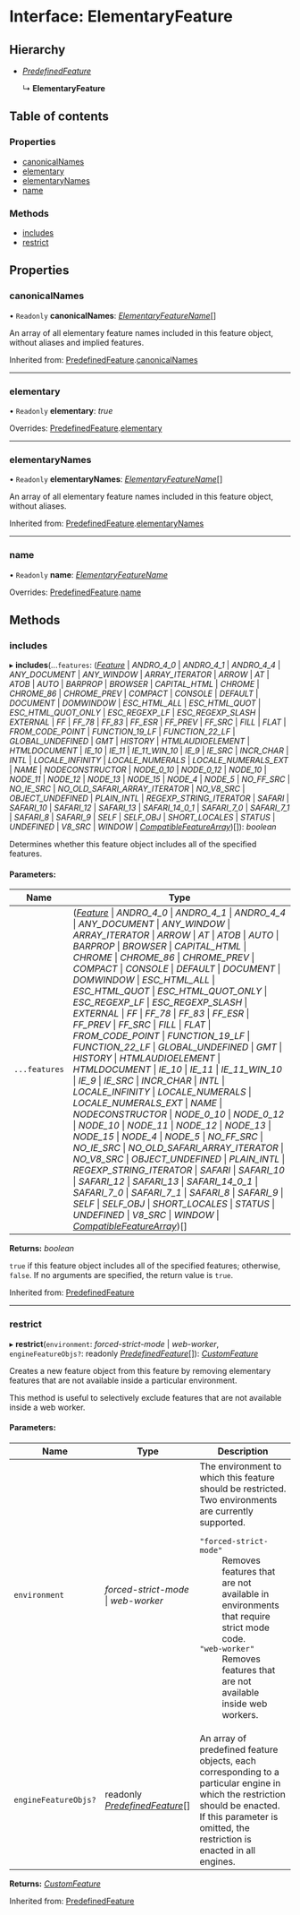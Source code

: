 # Interface: ElementaryFeature

## Hierarchy

* [*PredefinedFeature*](predefinedfeature.md)

  ↳ **ElementaryFeature**

## Table of contents

### Properties

- [canonicalNames](elementaryfeature.md#canonicalnames)
- [elementary](elementaryfeature.md#elementary)
- [elementaryNames](elementaryfeature.md#elementarynames)
- [name](elementaryfeature.md#name)

### Methods

- [includes](elementaryfeature.md#includes)
- [restrict](elementaryfeature.md#restrict)

## Properties

### canonicalNames

• `Readonly` **canonicalNames**: [*ElementaryFeatureName*](../README.md#elementaryfeaturename)[]

An array of all elementary feature names included in this feature object, without aliases and
implied features.

Inherited from: [PredefinedFeature](predefinedfeature.md).[canonicalNames](predefinedfeature.md#canonicalnames)

___

### elementary

• `Readonly` **elementary**: *true*

Overrides: [PredefinedFeature](predefinedfeature.md).[elementary](predefinedfeature.md#elementary)

___

### elementaryNames

• `Readonly` **elementaryNames**: [*ElementaryFeatureName*](../README.md#elementaryfeaturename)[]

An array of all elementary feature names included in this feature object, without aliases.

Inherited from: [PredefinedFeature](predefinedfeature.md).[elementaryNames](predefinedfeature.md#elementarynames)

___

### name

• `Readonly` **name**: [*ElementaryFeatureName*](../README.md#elementaryfeaturename)

Overrides: [PredefinedFeature](predefinedfeature.md).[name](predefinedfeature.md#name)

## Methods

### includes

▸ **includes**(...`features`: ([*Feature*](../README.md#feature) \| *ANDRO_4_0* \| *ANDRO_4_1* \| *ANDRO_4_4* \| *ANY_DOCUMENT* \| *ANY_WINDOW* \| *ARRAY_ITERATOR* \| *ARROW* \| *AT* \| *ATOB* \| *AUTO* \| *BARPROP* \| *BROWSER* \| *CAPITAL_HTML* \| *CHROME* \| *CHROME_86* \| *CHROME_PREV* \| *COMPACT* \| *CONSOLE* \| *DEFAULT* \| *DOCUMENT* \| *DOMWINDOW* \| *ESC_HTML_ALL* \| *ESC_HTML_QUOT* \| *ESC_HTML_QUOT_ONLY* \| *ESC_REGEXP_LF* \| *ESC_REGEXP_SLASH* \| *EXTERNAL* \| *FF* \| *FF_78* \| *FF_83* \| *FF_ESR* \| *FF_PREV* \| *FF_SRC* \| *FILL* \| *FLAT* \| *FROM_CODE_POINT* \| *FUNCTION_19_LF* \| *FUNCTION_22_LF* \| *GLOBAL_UNDEFINED* \| *GMT* \| *HISTORY* \| *HTMLAUDIOELEMENT* \| *HTMLDOCUMENT* \| *IE_10* \| *IE_11* \| *IE_11_WIN_10* \| *IE_9* \| *IE_SRC* \| *INCR_CHAR* \| *INTL* \| *LOCALE_INFINITY* \| *LOCALE_NUMERALS* \| *LOCALE_NUMERALS_EXT* \| *NAME* \| *NODECONSTRUCTOR* \| *NODE_0_10* \| *NODE_0_12* \| *NODE_10* \| *NODE_11* \| *NODE_12* \| *NODE_13* \| *NODE_15* \| *NODE_4* \| *NODE_5* \| *NO_FF_SRC* \| *NO_IE_SRC* \| *NO_OLD_SAFARI_ARRAY_ITERATOR* \| *NO_V8_SRC* \| *OBJECT_UNDEFINED* \| *PLAIN_INTL* \| *REGEXP_STRING_ITERATOR* \| *SAFARI* \| *SAFARI_10* \| *SAFARI_12* \| *SAFARI_13* \| *SAFARI_14_0_1* \| *SAFARI_7_0* \| *SAFARI_7_1* \| *SAFARI_8* \| *SAFARI_9* \| *SELF* \| *SELF_OBJ* \| *SHORT_LOCALES* \| *STATUS* \| *UNDEFINED* \| *V8_SRC* \| *WINDOW* \| [*CompatibleFeatureArray*](../README.md#compatiblefeaturearray))[]): *boolean*

Determines whether this feature object includes all of the specified features.

#### Parameters:

Name | Type |
------ | ------ |
`...features` | ([*Feature*](../README.md#feature) \| *ANDRO_4_0* \| *ANDRO_4_1* \| *ANDRO_4_4* \| *ANY_DOCUMENT* \| *ANY_WINDOW* \| *ARRAY_ITERATOR* \| *ARROW* \| *AT* \| *ATOB* \| *AUTO* \| *BARPROP* \| *BROWSER* \| *CAPITAL_HTML* \| *CHROME* \| *CHROME_86* \| *CHROME_PREV* \| *COMPACT* \| *CONSOLE* \| *DEFAULT* \| *DOCUMENT* \| *DOMWINDOW* \| *ESC_HTML_ALL* \| *ESC_HTML_QUOT* \| *ESC_HTML_QUOT_ONLY* \| *ESC_REGEXP_LF* \| *ESC_REGEXP_SLASH* \| *EXTERNAL* \| *FF* \| *FF_78* \| *FF_83* \| *FF_ESR* \| *FF_PREV* \| *FF_SRC* \| *FILL* \| *FLAT* \| *FROM_CODE_POINT* \| *FUNCTION_19_LF* \| *FUNCTION_22_LF* \| *GLOBAL_UNDEFINED* \| *GMT* \| *HISTORY* \| *HTMLAUDIOELEMENT* \| *HTMLDOCUMENT* \| *IE_10* \| *IE_11* \| *IE_11_WIN_10* \| *IE_9* \| *IE_SRC* \| *INCR_CHAR* \| *INTL* \| *LOCALE_INFINITY* \| *LOCALE_NUMERALS* \| *LOCALE_NUMERALS_EXT* \| *NAME* \| *NODECONSTRUCTOR* \| *NODE_0_10* \| *NODE_0_12* \| *NODE_10* \| *NODE_11* \| *NODE_12* \| *NODE_13* \| *NODE_15* \| *NODE_4* \| *NODE_5* \| *NO_FF_SRC* \| *NO_IE_SRC* \| *NO_OLD_SAFARI_ARRAY_ITERATOR* \| *NO_V8_SRC* \| *OBJECT_UNDEFINED* \| *PLAIN_INTL* \| *REGEXP_STRING_ITERATOR* \| *SAFARI* \| *SAFARI_10* \| *SAFARI_12* \| *SAFARI_13* \| *SAFARI_14_0_1* \| *SAFARI_7_0* \| *SAFARI_7_1* \| *SAFARI_8* \| *SAFARI_9* \| *SELF* \| *SELF_OBJ* \| *SHORT_LOCALES* \| *STATUS* \| *UNDEFINED* \| *V8_SRC* \| *WINDOW* \| [*CompatibleFeatureArray*](../README.md#compatiblefeaturearray))[] |

**Returns:** *boolean*

`true` if this feature object includes all of the specified features; otherwise, `false`.
If no arguments are specified, the return value is `true`.

Inherited from: [PredefinedFeature](predefinedfeature.md)

___

### restrict

▸ **restrict**(`environment`: *forced-strict-mode* \| *web-worker*, `engineFeatureObjs?`: readonly [*PredefinedFeature*](predefinedfeature.md)[]): [*CustomFeature*](customfeature.md)

Creates a new feature object from this feature by removing elementary features that are not
available inside a particular environment.

This method is useful to selectively exclude features that are not available inside a web
worker.

#### Parameters:

Name | Type | Description |
------ | ------ | ------ |
`environment` | *forced-strict-mode* \| *web-worker* |   The environment to which this feature should be restricted. Two environments are currently supported.  <dl>  <dt><code>"forced-strict-mode"</code></dt> <dd> Removes features that are not available in environments that require strict mode code. </dd>  <dt><code>"web-worker"</code></dt> <dd>Removes features that are not available inside web workers.</dd>  </dl>    |
`engineFeatureObjs?` | readonly [*PredefinedFeature*](predefinedfeature.md)[] |   An array of predefined feature objects, each corresponding to a particular engine in which the restriction should be enacted. If this parameter is omitted, the restriction is enacted in all engines.    |

**Returns:** [*CustomFeature*](customfeature.md)

Inherited from: [PredefinedFeature](predefinedfeature.md)
